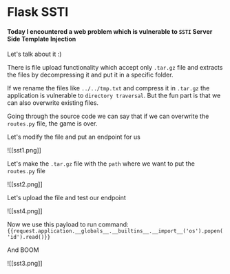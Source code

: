 # Flask SSTI

#### Today I encountered a web problem which is vulnerable to `SSTI` Server Side Template Injection

Let's talk about it :)

There is file upload functionality which accept only `.tar.gz` file and extracts the files by decompressing it and put it in a specific folder.

If we rename the files like `../../tmp.txt` and compress it in `.tar.gz` the application is vulnerable to `directory traversal`. But the fun part is that we can also overwrite  existing files.

Going through the source code we can say that if we can overwrite the `routes.py` file, the game is over.

Let's modify the file and put an endpoint for us

![[sst1.png]]

Let's make the `.tar.gz` file with the `path` where we want to put the `routes.py` file

![[sst2.png]]

Let's upload the file and test our endpoint

![[sst4.png]]

Now we use this payload to run command:
`{{request.application.__globals__.__builtins__.__import__('os').popen('id').read()}}`

And BOOM

![[sst3.png]]
